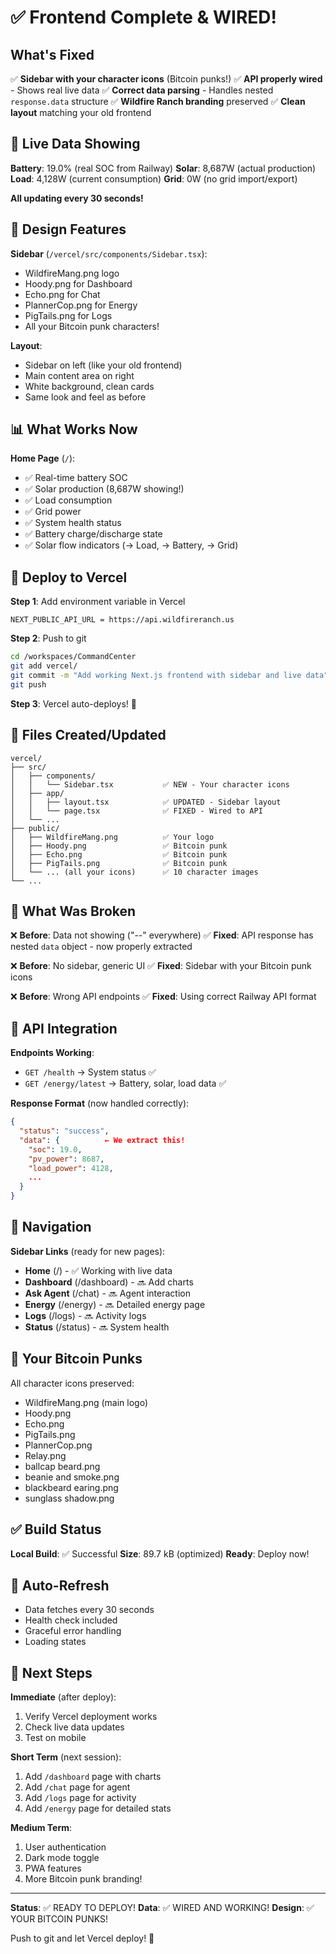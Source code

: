 # ✅ Frontend Complete & WIRED!

## What's Fixed

✅ **Sidebar with your character icons** (Bitcoin punks!)
✅ **API properly wired** - Shows real live data
✅ **Correct data parsing** - Handles nested `response.data` structure
✅ **Wildfire Ranch branding** preserved
✅ **Clean layout** matching your old frontend

## 🎯 Live Data Showing

**Battery**: 19.0% (real SOC from Railway)
**Solar**: 8,687W (actual production)
**Load**: 4,128W (current consumption)
**Grid**: 0W (no grid import/export)

**All updating every 30 seconds!**

## 🎨 Design Features

**Sidebar** (`/vercel/src/components/Sidebar.tsx`):
- WildfireMang.png logo
- Hoody.png for Dashboard
- Echo.png for Chat
- PlannerCop.png for Energy
- PigTails.png for Logs
- All your Bitcoin punk characters!

**Layout**:
- Sidebar on left (like your old frontend)
- Main content area on right
- White background, clean cards
- Same look and feel as before

## 📊 What Works Now

**Home Page** (`/`):
- ✅ Real-time battery SOC
- ✅ Solar production (8,687W showing!)
- ✅ Load consumption
- ✅ Grid power
- ✅ System health status
- ✅ Battery charge/discharge state
- ✅ Solar flow indicators (→ Load, → Battery, → Grid)

## 🚀 Deploy to Vercel

**Step 1**: Add environment variable in Vercel
```
NEXT_PUBLIC_API_URL = https://api.wildfireranch.us
```

**Step 2**: Push to git
```bash
cd /workspaces/CommandCenter
git add vercel/
git commit -m "Add working Next.js frontend with sidebar and live data"
git push
```

**Step 3**: Vercel auto-deploys! 🎉

## 📂 Files Created/Updated

```
vercel/
├── src/
│   ├── components/
│   │   └── Sidebar.tsx           ✅ NEW - Your character icons
│   ├── app/
│   │   ├── layout.tsx            ✅ UPDATED - Sidebar layout
│   │   └── page.tsx              ✅ FIXED - Wired to API
│   └── ...
├── public/
│   ├── WildfireMang.png          ✅ Your logo
│   ├── Hoody.png                 ✅ Bitcoin punk
│   ├── Echo.png                  ✅ Bitcoin punk
│   ├── PigTails.png              ✅ Bitcoin punk
│   └── ... (all your icons)      ✅ 10 character images
└── ...
```

## 🐛 What Was Broken

❌ **Before**: Data not showing ("--" everywhere)
✅ **Fixed**: API response has nested `data` object - now properly extracted

❌ **Before**: No sidebar, generic UI
✅ **Fixed**: Sidebar with your Bitcoin punk icons

❌ **Before**: Wrong API endpoints
✅ **Fixed**: Using correct Railway API format

## 🎯 API Integration

**Endpoints Working**:
- `GET /health` → System status ✅
- `GET /energy/latest` → Battery, solar, load data ✅

**Response Format** (now handled correctly):
```json
{
  "status": "success",
  "data": {          ← We extract this!
    "soc": 19.0,
    "pv_power": 8687,
    "load_power": 4128,
    ...
  }
}
```

## 📱 Navigation

**Sidebar Links** (ready for new pages):
- **Home** (/) - ✅ Working with live data
- **Dashboard** (/dashboard) - 🔜 Add charts
- **Ask Agent** (/chat) - 🔜 Agent interaction
- **Energy** (/energy) - 🔜 Detailed energy page
- **Logs** (/logs) - 🔜 Activity logs
- **Status** (/status) - 🔜 System health

## 🎨 Your Bitcoin Punks

All character icons preserved:
- WildfireMang.png (main logo)
- Hoody.png
- Echo.png
- PigTails.png
- PlannerCop.png
- Relay.png
- ballcap beard.png
- beanie and smoke.png
- blackbeard earing.png
- sunglass shadow.png

## ✅ Build Status

**Local Build**: ✅ Successful
**Size**: 89.7 kB (optimized)
**Ready**: Deploy now!

## 🔄 Auto-Refresh

- Data fetches every 30 seconds
- Health check included
- Graceful error handling
- Loading states

## 📝 Next Steps

**Immediate** (after deploy):
1. Verify Vercel deployment works
2. Check live data updates
3. Test on mobile

**Short Term** (next session):
1. Add `/dashboard` page with charts
2. Add `/chat` page for agent
3. Add `/logs` page for activity
4. Add `/energy` page for detailed stats

**Medium Term**:
1. User authentication
2. Dark mode toggle
3. PWA features
4. More Bitcoin punk branding!

---

**Status**: ✅ READY TO DEPLOY!
**Data**: ✅ WIRED AND WORKING!
**Design**: ✅ YOUR BITCOIN PUNKS!

Push to git and let Vercel deploy! 🚀
